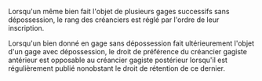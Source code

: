   
 Lorsqu'un même bien fait l'objet de plusieurs gages successifs sans dépossession, le rang des créanciers est réglé par l'ordre de leur inscription.  

  
 Lorsqu'un bien donné en gage sans dépossession fait ultérieurement l'objet d'un gage avec dépossession, le droit de préférence du créancier gagiste antérieur est opposable au créancier gagiste postérieur lorsqu'il est régulièrement publié nonobstant le droit de rétention de ce dernier.  
